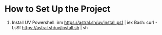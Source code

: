 # How to Set Up the Project

1. Install UV
    Powershell: irm https://astral.sh/uv/install.ps1 | iex
    Bash: curl -LsSf https://astral.sh/uv/install.sh | sh
